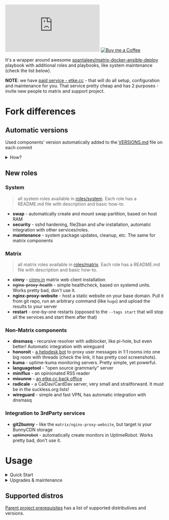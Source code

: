 [![Matrix](https://img.shields.io/matrix/announcements:etke.cc?logo=matrix&server_fqdn=matrix.org&style=for-the-badge)](https://matrix.to/#/#discussion:etke.cc) [![Buy me a Coffee](https://shields.io/badge/donate-buy%20me%20a%20coffee-green?logo=buy-me-a-coffee&style=for-the-badge)](https://buymeacoffee.com/etkecc)

It's a wrapper around awesome [spantaleev/matrix-docker-ansible-deploy](https://github.com/spantaleev/matrix-docker-ansible-deploy) playbook
with additional roles and playbooks, like system maintenance (check the list below).

**NOTE**: we have [paid service - etke.cc](https://etke.cc/#contact) - that will do all setup, configuration and maintenance for you.
That service pretty cheap and has 2 purposes - invite new people to matrix and support project.

# Fork differences

## Automatic versions

Used components' version automatically added to the [VERSIONS.md](./VERSIONS.md) file on each commit

<details>
<summary>How?</summary>

```bash
#!/bin/sh
grep -rhE "^matrix_.*_version: |^custom_.*_version: " ./upstream/roles/*/defaults/main.yml ./roles/*/*/defaults/main.yml | sed -e "s/matrix_//;s/custom_//;s/_version//;/^synapse_default/d;/^synapse_ext/d;/^mailer_container/d" | sort | yq eval -M -P | sed "s/^/\*\ /" > $PWD/VERSIONS.md
git add $PWD/VERSIONS.md
```

> **NOTE**: requires [yq](https://github.com/mikefarah/yq)

</details>

## New roles

### System

> all system roles available in [roles/system](./roles/system).
> Each role has a README.md file with description and basic how-to.

* **swap** - automatically create and mount swap partition, based on host RAM
* **security** - sshd hardening, file2ban and ufw installation, automatic integration with other services/roles.
* **maintenance** - system package updates, cleanup, etc. The same for matrix components

### Matrix

> all matrix roles available in [roles/matrix](./roles/matrix).
> Each role has a README.md file with description and basic how-to.

* **cinny** - [cinny.in](https://cinny.in) matrix web client installation
* <s>nginx-proxy-health</s> - simple healthcheck, based on systemd units. Works pretty bad, don't use it.
* **nginx-proxy-website** - host a static website on your base domain. Pull it from git repo, run an arbitrary command (like `hugo`) and upload the results to your server
* **restart** - one-by-one restarts (opposed to the `--tags start` that will stop all the services and start them after that)

### Non-Matrix components

* **dnsmasq** - recursive resolver with adblocker, like pi-hole, but even better! Automatic integration with wireguard
* **honoroit** - [a helpdesk bot](https://gitlab.com/etke.cc/honoroit) to proxy user messages in 1:1 rooms into one big room with threads (check the link, it has pretty cool screenshots).
* **kuma** - uptime-kuma monitoring servers. Pretty simple, yet powerful.
* **languagetool** - "open source grammarly" server
* **miniflux** - an opinionated RSS reader
* **miounne** - [an etke.cc back office](https://gitlab.com/etke.cc/miounne)
* **radicale** - a CalDav/CardDav server, very small and straitforward. It must be in the suckless.org lists!
* **wireguard** - simple and fast VPN, has automatic integration with dnsmasq

### Integration to 3rdParty services

* **git2bunny** - like the `matrix/nginx-proxy-website`, but target is your BunnyCDN storage
* <s>uptimerobot</s> - automatically create monitors in UptimeRobot. Works pretty bad, don't use it.

# Usage

<details>
<summary>Quick Start</summary>

1. Decide what the domain name will be used for your matrix server ("pretty" domain, like: "gitlab.com" or "issuperstar.com" so your mxid will be like "@john:issuperstar.com"), replace `DOMAIN` below with that domain name
2. Run the following commands and read instructions

```bash
# clone that repo
git clone https://gitlab.com/etke.cc/ansible.git
cd ansible

# pull the spantaleev/matrix-docker-ansible-deploy repo
git submodule update --init --recursive

# create directory for your server config
mkdir inventory/host_vars/DOMAIN

# copy the example configs
cp upstream/examples/hosts inventory/hosts
cp upstream/examples/vars.yml inventory/host_vars/DOMAIN/

# edit inventory file and put your server connection details (vim is optional, aye).
# note: replace matrix.<your-domain> with your DOMAIN (tbh, you dont need matrix. prefix here, so you may remove it, too)
vim inventory/hosts

# edit your server configuration file (vim is optional here)
vim inventory/host_vars/DOMAIN/vars.yml
```

and now, follow the [spantaleev/matrix-docker-ansible-deploy documentation](https://github.com/spantaleev/matrix-docker-ansible-deploy/blob/master/docs/README.md)

**NOTE**: For initial server setup use playbook `play/all.yml` (yep, with tags as described in parent project's documentation),
after that you can use playbook `play/matrix.yml`, here is the list of commands to finish initial setup

```bash
# Moving to the grand finale

# Run server setup
ansible-playbook play/all.yml -t setup-all

# create users, configure dimension, etc. - do all the stuff

# Start the server
ansible-playbook play/matrix.yml -t start

# Check if it works
ansible-playbook play/matrix.yml -t self-check
```

</details>

<details>
<summary>Upgrades & maintenance</summary>

New versions of matrix-related software releases very often, so to stay up to date, follow these steps:

* Check parent project's [CHANGELOG](https://github.com/spantaleev/matrix-docker-ansible-deploy/blob/master/CHANGELOG.md) for news
* Upgrade playbooks and roles with `git pull`
* **Don't forget to carefuly read changelog**, because it may contains breaking changes!
* Run the upgrade: `ansible-playbook play/all.yml -t setup-all,start`
* Check if it works as expected: `ansible-playbook play/matrix.yml -t self-check`

### Full maintenace cycle:

1. Run all playbooks (including cleanup tasks)
2. Run rust-synapse-compress-state
3. Run postgres full vacuum.

```bash
ansible-playbook play/all.yml -t setup-all
ansible-playbook play/all.yml -t rust-synapse-compress-state
ansible-playbook play/all.yml -t run-postgres-vacuum
```
</details>

## Supported distros

[Parent project prerequisites](https://github.com/spantaleev/matrix-docker-ansible-deploy/blob/master/docs/prerequisites.md#prerequisites) has a list of supported distributives and versions.
